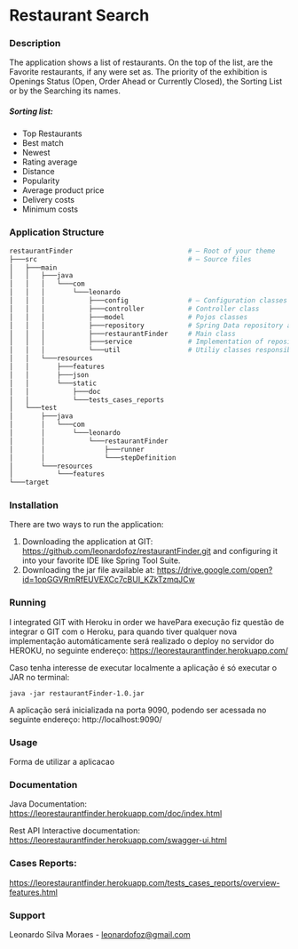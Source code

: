 # Restaurant Search

### Description 
The application shows a list of restaurants. On the top of the list, are the Favorite restaurants, if any were set as. The priority of the exhibition is Openings Status (Open, Order Ahead or Currently Closed), the Sorting List or by the Searching its names.
   ##### Sorting list:
   - Top Restaurants
   - Best match
   - Newest
   - Rating average
   - Distance
   - Popularity
   - Average product price
   - Delivery costs
   - Minimum costs
 
### Application Structure
```bash
restaurantFinder                             # — Root of your theme
├───src                                      # — Source files
│   ├───main
│   │   ├───java
│   │   │   └───com
│   │   │       └───leonardo
│   │   │           ├───config               # — Configuration classes
│   │   │           ├───controller           # Controller class
│   │   │           ├───model                # Pojos classes
│   │   │           ├───repository           # Spring Data repository abstraction
│   │   │           ├───restaurantFinder     # Main class
│   │   │           ├───service              # Implementation of repository
│   │   │           └───util                 # Utiliy classes responsible for organize the data
│   │   └───resources
│   │       ├───features
│   │       ├───json
│   │       └───static
│   │           ├───doc
│   │           └───tests_cases_reports
│   └───test
│       ├───java
│       │   └───com
│       │       └───leonardo
│       │           └───restaurantFinder
│       │               ├───runner
│       │               └───stepDefinition
│       └───resources
│           └───features
└───target
```

### Installation
There are two ways to run the application:

1) Downloading the application at GIT: https://github.com/leonardofoz/restaurantFinder.git and configuring it into your favorite IDE like Spring Tool Suite.
2) Downloading the jar file available at: https://drive.google.com/open?id=1opGGVRmRfEUVEXCc7cBUI_KZkTzmqJCw

### Running
I integrated GIT with Heroku in order we havePara execução fiz questão de integrar o GIT com o Heroku, para quando tiver qualquer nova implementação automáticamente será realizado o deploy no servidor do HEROKU, no seguinte endereço: https://leorestaurantfinder.herokuapp.com/

Caso tenha interesse de executar localmente a aplicação é só executar o JAR no terminal:
```
java -jar restaurantFinder-1.0.jar
```
A aplicação será inicializada na porta 9090, podendo ser acessada no seguinte endereço: http://localhost:9090/

### Usage
Forma de utilizar a aplicacao

### Documentation
Java Documentation:
https://leorestaurantfinder.herokuapp.com/doc/index.html

Rest API Interactive documentation:
https://leorestaurantfinder.herokuapp.com/swagger-ui.html

### Cases Reports:
https://leorestaurantfinder.herokuapp.com/tests_cases_reports/overview-features.html

### Support
Leonardo Silva Moraes - leonardofoz@gmail.com



